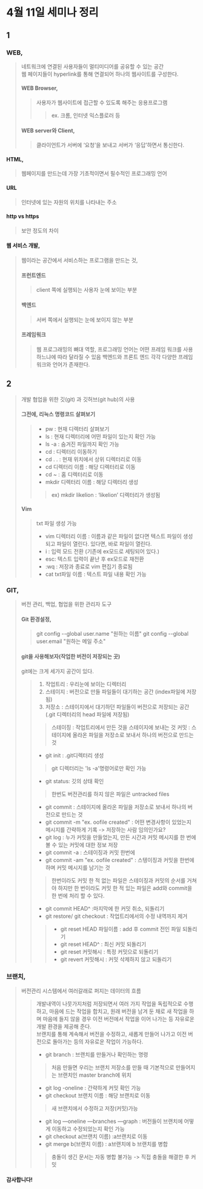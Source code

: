 # 4월 11일 세미나 정리
## 1
### WEB,
> 네트워크에 연결된 사용자들이 멀티미디어를 공유할 수 있는 공간</br>
> 웹 페이지들이 hyperlink를 통해 연결되어 하나의 웹사이트를 구성한다.
> #### WEB Browser,
>> 사용자가 웹사이트에 접근할 수 있도록 해주는 응용프로그램
>>> ex. 크롬, 인터넷 익스플로러 등
> #### WEB server와 Client,
>> 클라이언트가 서버에 ‘요청’을 보내고 서버가 ‘응답’하면서 통신한다.

#### HTML,
> 웹페이지를 만드는데 가장 기초적이면서 필수적인 프로그래밍 언어
#### URL
> 인터넷에 있는 자원의 위치를 나타내는 주소
#### http vs https
> 보안 정도의 차이

#### 웹 서비스 개발,
> 웹이라는 공간에서 서비스하는 프로그램을 만드는 것,
> #### 프런트엔드
>> client 쪽에 실행되는 사용자 눈에 보이는 부분
> #### 백엔드
>> 서버 쪽에서 실행되는 눈에 보이지 않는 부분
> #### 프레임워크
>> 웹 프로그래밍의 뼈대 역할, 프로그래밍 언어는 어떤 프레임 워크를 사용하느냐에 따라 달라질 수 있음
> 백엔드와 프론트 엔드 각각 다양한 프레임워크와 언어가 존재한다.

## 2 
>개발 협업을 위한 깃(git) 과 깃허브(git hub)의 사용
> #### 그전에, 리눅스 명령코드 살펴보기
>> * pw : 현재 디렉터리 살펴보기 
>> * ls : 현재 디렉터리에 어떤 파일이 있는지 확인 가능 
>> * ls -a : 숨겨진 파일까지 확인 가능
>> * cd : 디렉터리 이동하기
>> * cd . . : 현재 위치에서 상위 디렉터리로 이동 
>> * cd 디렉터리 이름 : 해당 디렉터리로 이동
>> * cd ~ : 홈 디렉터리로 이동
>> * mkdir 디렉터리 이름 : 해당 디렉터리 생성 </br>
>>> ex) mkdir likelion : ‘likelion’ 디렉터리가 생성됨
> #### Vim
>> txt 파일 생성 가능
>> * vim 디렉터리 이름 : 이름과 같은 파일이 없다면 텍스트 파일이 생성되고 파일이 열린다. 있다면, 바로 파일이 열린다.
>> * i : 입력 모드 전환 (기존에 ex모드로 세팅되어 있다.)
>> * esc: 텍스트 입력이 끝난 후 ex모드로 재전환
>> * :wq : 저장과 종료로 vim 편집기 종료됨
>> * cat txt파일 이름 : 텍스트 파일 내용 확인 가능

### GIT,
>버전 관리, 백업, 협업을 위한 관리자 도구
> #### Git 환경설정,
>> git config --global user.name "원하는 이름"
>> git config --global user.email "원하는 메일 주소"
>#### git을 사용해보자(작업한 버전이 저장되는 곳)
>git에는 크게 세가지 공간이 있다.
>> 1. 작업트리 : 우리눈에 보이는 디렉터리
>> 2. 스테이지 : 버전으로 만들 파일들이 대기하는 공간 (index파일에 저장됨)
>> 3. 저장소 : 스테이지에서 대기하던 파일들이 버전으로 저장되는 공간 (.git 디렉터리의 head 파일에 저장됨)</br>
>>> 스테이징 : 작업트리에서 만든 것을 스테이지에 보내는 것
>>> 커밋 : 스테이지에 올라온 파일을 저장소로 보내서 하나의 버전으로 만드는 것
>> * git init : .git디렉터리 생성 </br>
>>> git 디렉터리는 'ls -a'명령어로만 확인 가능</br>
>> * git status: 깃의 상태 확인</br>
>>> 한번도 버전관리를 하지 않은 파일은 untracked files
>> * git commit : 스테이지에 올라온 파일을 저장소로 보내서 하나의 버전으로 만드는 것
>> * git commit -m "ex. oofile created" : 어떤 변경사항이 있었는지 메시지를 간략하게 기록 -> 저장하는 사람 임의인가요?
>> * git log : 누가 커밋을 만들었는지, 만든 시간과 커밋 메시지를 한 번에 볼 수 있는 커밋에 대한 정보 저장
>> * git commit -a : 스테이징과 커밋 한번에 
>> * git commit -am "ex. oofile created" : 스텡이징과 커밋을 한번에 하며 커밋 메시지를 남기는 것 </br>
>>> 한번이라도 커밋 한 적 없는 파일은 스테이징과 커밋의 순서를 거쳐야 하지만 한 번이라도 커밋 한 적 있는 파일은 add와 commit을 한 번에 처리 할 수 있다.
>> * git commit HEAD^ :마지막에 한 커밋 취소, 되돌리기
>> * git restore/ git checkout : 작업트리에서의 수정 내역까지 제거
>>> * git reset HEAD 파일이름 : add 후 commit 전인 파일 되돌리기
>>> * git reset HEAD^ : 최신 커밋 되돌리기
>>> *  git reset 커밋해시 : 특정 커밋으로 되돌리기
>>> * git revert 커밋해시 : 커밋 삭제하지 않고 되돌리기

### 브랜치,
>버전관리 시스템에서 여러갈래로 퍼지는 데이터의 흐름</br>
>>개발내역이 나뭇가지처럼 저장되면서 여러 가지 작업을 독립적으로 수행하고, 마음에 드는 작업을 합치고, 원래 버전을 남겨 둔 채로 새 작업을 하며 마음에 들지 않을 경우 이전 버전에서 작업을 이어 나가는 등 자유로운 개발 환경을 제공해 준다.</br>
브랜치를 통해 계속해서 버전을 수정하고, 새롭게 만들어 나가고 이전 버전으로 돌아가는 등의 자유로운 작업이 가능하다.
>> * git branch : 브랜치를 만들거나 확인하는 명령</br>
>>>처음 만들면 우리는 브랜치 저장소를 만들 때 기본적으로 만들어지는 브랜치인 master branch에 위치
>> * git log -oneline : 간략하게 커밋 확인 가능
>> * git checkout 브랜치 이름 : 해당 브랜치로 이동</br>
>>>새 브랜치에서 수정하고 저장(커밋)가능
>> * git log —oneline —branches —graph : 버전들이  브랜치에 어떻게 이동하고 수정되었는지 확인 가능
>> * git checkout  a(브랜치 이름) :a브랜치로 이동
>> * git merge b(브랜치 이름) : a브랜치에 b 브랜치를 병합
>>> 충돌이 생긴 문서는 자동 병합 불가능 -> 직접 충돌을 해결한 후 커밋

#### 감사합니다!

